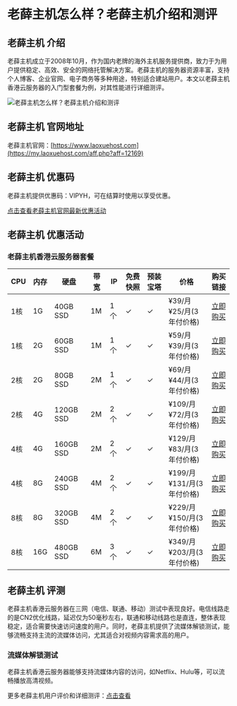 # 老薛主机怎么样？老薛主机介绍和测评

## 老薛主机 介绍
老薛主机成立于2008年10月，作为国内老牌的海外主机服务提供商，致力于为用户提供稳定、高效、安全的网络托管解决方案。老薛主机的服务器资源丰富，支持个人博客、企业官网、电子商务等多种用途，特别适合建站用户。本文以老薛主机香港云服务器的入门型套餐为例，对其性能进行详细测评。

![老薛主机怎么样？老薛主机介绍和测评](https://github.com/user-attachments/assets/13197f38-7636-41b5-be4b-eeeb9ad32318)

## 老薛主机 官网地址
老薛主机官网：[https://www.laoxuehost.com](https://my.laoxuehost.com/aff.php?aff=12169)

## 老薛主机 优惠码

老薛主机提供优惠码：VIPYH，可在结算时使用以享受优惠。  

[点击查看老薛主机官网最新优惠活动](https://my.laoxuehost.com/aff.php?aff=12169)

## 老薛主机 优惠活动

### 老薛主机香港云服务器套餐

| CPU  | 内存 | 硬盘      | 带宽 | IP  | 免费快照 | 预装宝塔 | 价格                         | 购买链接                                                                                                                                      |
|------|------|-----------|------|-----|----------|----------|------------------------------|---------------------------------------------------------------------------------------------------------------------------------------------|
| 1核  | 1G   | 40GB SSD  | 1M   | 1个  | ✓        | ✓        | ¥39/月<br>¥25/月(3年付价格)  | [立即购买](https://my.laoxuehost.com/aff.php?aff=12169&pid=226&billingcycle=annually)                                                          |
| 1核  | 2G   | 60GB SSD  | 1M   | 1个  | ✓        | ✓        | ¥59/月<br>¥39/月(3年付价格)  | [立即购买](https://my.laoxuehost.com/aff.php?aff=12169&pid=240&billingcycle=annually)                                                          |
| 2核  | 2G   | 80GB SSD  | 2M   | 1个  | ✓        | ✓        | ¥69/月<br>¥44/月(3年付价格)  | [立即购买](https://my.laoxuehost.com/aff.php?aff=12169&pid=227&billingcycle=annually)                                                          |
| 2核  | 4G   | 120GB SSD | 2M   | 2个  | ✓        | ✓        | ¥109/月<br>¥72/月(3年付价格) | [立即购买](https://my.laoxuehost.com/aff.php?aff=12169&pid=241&billingcycle=annually)                                                          |
| 4核  | 4G   | 160GB SSD | 2M   | 2个  | ✓        | ✓        | ¥129/月<br>¥83/月(3年付价格) | [立即购买](https://my.laoxuehost.com/aff.php?aff=12169&pid=228&billingcycle=annually)                                                          |
| 4核  | 8G   | 240GB SSD | 4M   | 2个  | ✓        | ✓        | ¥199/月<br>¥131/月(3年付价格) | [立即购买](https://my.laoxuehost.com/aff.php?aff=12169&pid=242&billingcycle=annually)                                                          |
| 8核  | 8G   | 320GB SSD | 4M   | 2个  | ✓        | ✓        | ¥229/月<br>¥150/月(3年付价格) | [立即购买](https://my.laoxuehost.com/aff.php?aff=12169&pid=229&billingcycle=annually)                                                          |
| 8核  | 16G  | 480GB SSD | 6M   | 3个  | ✓        | ✓        | ¥349/月<br>¥203/月(3年付价格) | [立即购买](https://my.laoxuehost.com/aff.php?aff=12169&pid=243&billingcycle=annually)                                                          |

## 老薛主机 评测

老薛主机香港云服务器在三网（电信、联通、移动）测试中表现良好。电信线路走的是CN2优化线路，延迟仅为50毫秒左右，联通和移动线路也是直连，整体表现稳定，适合需要快速访问速度的用户。同时，老薛主机提供了流媒体解锁测试，能够流畅支持主流的流媒体访问，尤其适合对视频内容需求高的用户。

### 流媒体解锁测试

老薛主机香港云服务器能够支持流媒体内容的访问，如Netflix、Hulu等，可以流畅播放高清视频。

更多老薛主机用户评价和详细测评：[点击查看](https://my.laoxuehost.com/aff.php?aff=12169)
